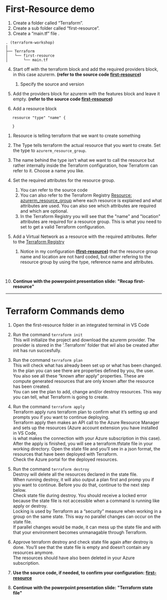 # First-Resource demo

1. Create a folder called “Terraform”.
2. Create a sub folder called “first-resource”.
3. Create a “main.tf” file .

```
. (terraform-workshop)
|
├── Terraform
│   └── first-resource
│       └── main.tf

```

4. Start off with the terraform block and add the required providers block, in this case azurerm. **(refer to the source code [first-resource](./main.tf))**
   1. Specify the source and version

5. Add the providers block for azurerm with the features block and leave it empty. **(refer to the source code [first-resource](./main.tf))**

6. Add a resource block

```
   resource "type" "name" {

   }
```
   1. Resource is telling terraform that we want to create something
   2. The Type tells terraform the actual resource that you want to create. Set the type to ``azurerm_resource_group``.
   3. The name behind the type isn’t what we want to call the resource but rather internally inside the Terraform configuration, how Terraform can refer to it. Choose a name you like.

7. Set the required attributes for the resource group.
   1. You can refer to the source code
   2. You can also refer to the Terraform Registry [Resource: azurerm_resource_group](https://registry.terraform.io/providers/hashicorp/azurerm/2.97.0/docs/resources/resource_group) where each resource is explained and what attributes are used. You can also see which attributes are required and which are optional. 
   3. In the Terraform Registry you will see that the "name" and "location" attributes are required for a resource group. This is what you need to set to get a valid Terraform configuration.
 

8. Add a Virtual Network as a resource with the required attributes. Refer to the [Terraform Registry](https://registry.terraform.io/providers/hashicorp/azurerm/2.97.0/docs/resources/virtual_network)
   1. Notice in my configuration **([first-resource](./main.tf))** that the resource group name and location are not hard coded, but rather refering to the resource group by using the type, reference name and attributes.

</br>

10. **Continue with the powerpoint presentation slide:** **"Recap first-resource"**

----------------------------------

# Terraform Commands demo

1. Open the first-resource folder in an integrated terminal in VS Code
2. Run the command ``terraform init`` </br>
   This will initialize the project and download the azurerm provider. The provider is stored in the '.Terraform' folder that wil also be created after init has run succesfully. 

3. Run the command ``terraform plan`` </br>
   This will check what has already been set up or what has been changed. In the plan you can see there are properties defined by you, the user. </br>
   You also see all these “known after apply” properties. These are compute generated resources that are only known after the resource has been created. </br>
   You can see the plan to add, change and/or destroy resources. This way you can tell, what Terraform is going to create.

4. Run the command ``terraform apply`` </br>
   Terraform apply runs terraform plan to confirm what it’s setting up and prompts you if you want to continue deploying. </br>
   Terraform apply then makes an API call to the Azure Resource Manager and sets up the resources (Azure account extension you have installed in VS Code, </br>
   is what makes the connection with your Azure subscription in this case). </br>
   After the apply is finished, you will see a terraform.tfstate file in your working directory. Open the state file and you’ll see in a json format, the resources that have been deployed with Terraform. </br>
   Check the Azure portal for the deployed resources.

5. Run the command ``terraform destroy`` </br>
   Destroy will delete all the resources declared in the state file. </br>
   When running destroy, it will also output a plan first and promp you if you want to continue. Before you do that, continue to the next step below. </br>
   Check state file during destroy. You should receive a locked error because the state file is not accessible when a command is running like apply or destroy. </br>
   Locking is used by Terraform as a “security” measure when working in a group on the same state. This way no parallel changes can occur on the state file. </br> 
   If parallel changes would be made, it can mess up the state file and with that your environment becomes unmanagable through Terraform. </br>

6. Approve terraform destroy and check state file again after destroy is done. You’ll see that the state file is empty and doesn’t contain any resources anymore. </br>
   The resources should have also been deleted in your Azure subscription.


7. **Use the source code, if needed, to confirm your configuration:** **[first-resource](./main.tf)**
8. **Continue with the powerpoint presentation slide:** **"Terraform state file"**

